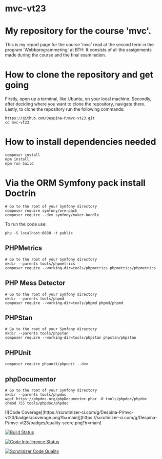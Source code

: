 # mvc-vt23
My repository for the course 'mvc'.
====================================


This is my report page for the course 'mvc' read at the second term in the program 'Webbprogrammering' at BTH.
It consists of all the assignments made during the course and the final examination. 

<h1>How to clone the repository and get going</h1>

Firstly, open up a terminal, like Ubuntu, on your local machine.
Secondly, after deciding where you want to clone the repository, navigate there.
Lastly, to clone the repository run the following commands:
```
https://github.com/Despina-P/mvc-vt23.git
cd mvc-vt23
```

<h1>How to install dependencies needed</h1>

```
composer install
npm install
npm run build
```

<h1>Via the ORM Symfony pack install Doctrin</h1>

```
# Go to the root of your Symfony directory
composer require symfony/orm-pack
composer require --dev symfony/maker-bundle
```

To run the code use:

```
php -S localhost:8888 -t public
```

<h2>PHPMetrics</h2>

```
# Go to the root of your Symfony directory
mkdir --parents tools/phpmetrics
composer require --working-dir=tools/phpmetrics phpmetrics/phpmetrics
```

<h2>PHP Mess Detector</h2>

```
# Go to the root of your Symfony directory
mkdir --parents tools/phpmd
composer require --working-dir=tools/phpmd phpmd/phpmd
```

<h2>PHPStan</h2>

```
# Go to the root of your Symfony directory
mkdir --parents tools/phpstan
composer require --working-dir=tools/phpstan phpstan/phpstan
```

<h2>PHPUnit</h2>

```
composer require phpunit/phpunit --dev
```

<h2>phpDocumentor</h2>

```
# Go to the root of your Symfony directory
mkdir --parents tools/phpdoc
wget https://phpdoc.org/phpDocumentor.phar -O tools/phpdoc/phpdoc
chmod 755 tools/phpdoc/phpdoc
```

<p>
[![Code Coverage](https://scrutinizer-ci.com/g/Despina-P/mvc-vt23/badges/coverage.png?b=main)](https://scrutinizer-ci.com/g/Despina-P/mvc-vt23/badges/quality-score.png?b=main)

[![Build Status](https://scrutinizer-ci.com/g/Despina-P/mvc-vt23/badges/build.png?b=main)](https://scrutinizer-ci.com/g/Despina-P/mvc-vt23/badges/coverage.png?b=main)

[![Code Intelligence Status](https://scrutinizer-ci.com/g/Despina-P/mvc-vt23/badges/code-intelligence.svg?b=main)](https://scrutinizer-ci.com/g/Despina-P/mvc-vt23/badges/build.png?b=main)

[![Scrutinizer Code Quality](https://scrutinizer-ci.com/g/Despina-P/mvc-vt23/badges/quality-score.png?b=main)](https://scrutinizer-ci.com/g/Despina-P/mvc-vt23/badges/code-intelligence.svg?b=main)

</p>
